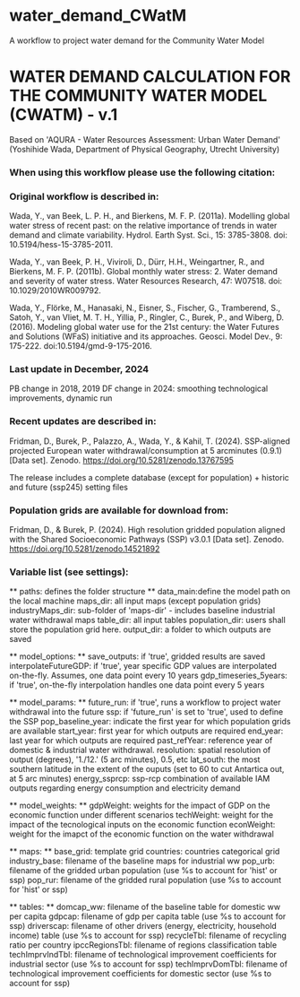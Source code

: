 # water_demand_CWatM
 A workflow to project water demand for the Community Water Model


# WATER DEMAND CALCULATION FOR THE COMMUNITY WATER MODEL (CWATM) - v.1

Based on 'AQURA - Water Resources Assessment: Urban Water Demand' (Yoshihide Wada, Department of Physical Geography, Utrecht University)


### When using this workflow please use the following citation:


### Original workflow is described in:
Wada, Y., van Beek, L. P. H., and Bierkens, M. F. P. (2011a). Modelling global water stress
of recent past: on the relative importance of trends in water demand and climate
variability. Hydrol. Earth Syst. Sci., 15: 3785-3808. doi: 10.5194/hess-15-3785-2011.

Wada, Y., van Beek, P. H., Viviroli, D., Dürr, H.H., Weingartner, R., and Bierkens, M. F. P.
(2011b). Global monthly water stress: 2. Water demand and severity of water stress.
Water Resources Research, 47: W07518. doi: 10.1029/2010WR009792.

Wada, Y., Flörke, M., Hanasaki, N., Eisner, S., Fischer, G., Tramberend, S., Satoh, Y., van
Vliet, M. T. H., Yillia, P., Ringler, C., Burek, P., and Wiberg, D. (2016). Modeling global
water use for the 21st century: the Water Futures and Solutions (WFaS) initiative and its
approaches. Geosci. Model Dev., 9: 175-222. doi:10.5194/gmd-9-175-2016.


### Last update in December, 2024
PB change in 2018, 2019
DF change in 2024: smoothing technological improvements, dynamic run

### Recent updates are described in:
Fridman, D., Burek, P., Palazzo, A., Wada, Y., & Kahil, T. (2024). SSP-aligned projected European water withdrawal/consumption at 5 arcminutes (0.9.1) [Data set]. Zenodo. https://doi.org/10.5281/zenodo.13767595


The release includes a complete database (except for population) + historic and future (ssp245) setting files
### Population grids are available for download from: 
Fridman, D., & Burek, P. (2024). High resolution gridded population aligned with the Shared Socioeconomic Pathways (SSP) v3.0.1 [Data set]. Zenodo. https://doi.org/10.5281/zenodo.14521892

### Variable list (see settings):

** paths: defines the folder structure **
data_main:define the model path on the local machine
maps_dir: all input maps (except population grids)
industryMaps_dir: sub-folder of 'maps-dir' - includes baseline industrial water withdrawal maps
table_dir: all input tables
population_dir: users shall store the population grid here.
output_dir: a folder to which outputs are saved 


** model_options: **
save_outputs: if 'true', gridded results are saved
interpolateFutureGDP: if 'true', year specific GDP values are interpolated on-the-fly. Assumes, one data point every 10 years
gdp_timeseries_5years: if 'true', on-the-fly interpolation handles one data point every 5 years

** model_params: **
future_run: if 'true', runs a workflow to project water withdrawal into the future
ssp: if 'future_run' is set to 'true', used to define the SSP
pop_baseline_year: indicate the first year for which population grids are available
start_year: first year for which outputs are required
end_year: last year for which outputs are required
past_refYear: reference year of domestic & industrial water withdrawal.
resolution: spatial resolution of output (degrees), '1./12.' (5 arc minutes), 0.5, etc
lat_south: the most southern latitude in the extent of the ouputs (set to 60 to cut Antartica out, at 5 arc minutes)
energy_ssprcp: ssp-rcp combination of available IAM outputs regarding energy consumption and electricity demand

** model_weights: **
gdpWeight: weights for the impact of GDP on the economic function under different scenarios
techWeight: weight for the impact of the tecnological inputs on the economic function
econWeight: weight for the imapct of the economic function on the  water withdrawal

** maps: **
base_grid: template grid
countries: countries categorical grid
industry_base: filename of the baseline maps for industrial ww
pop_urb: filename of the gridded urban population (use %s to account for 'hist' or ssp)
pop_rur: filename of the gridded rural population (use %s to account for 'hist' or ssp)

** tables: **
domcap_ww: filename of the baseline table for domestic ww per capita
gdpcap: filename of gdp per capita table (use %s to account for ssp)
driverscap: filename of other drivers (energy, electricity, household income) table (use %s to account for ssp)
recycleTbl: filename of recycling ratio per country
ipccRegionsTbl: filename of regions classification table
techImprvIndTbl: filename of technological improvement coefficients for industrial sector (use %s to account for ssp)
techImprvDomTbl: filename of technological improvement coefficients for domestic sector (use %s to account for ssp)
